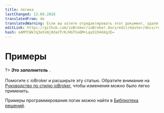 ```yaml
---
title: логика
lastChanged: 13.09.2018
translatedFrom: de
translatedWarning: Если вы хотите отредактировать этот документ, удалите поле «translationFrom», в противном случае этот документ будет снова автоматически переведен
editLink: https://github.com/ioBroker/ioBroker.docs/edit/master/docs/ru/logic/examples.md
hash: oAMfCWk7q3eXsNj8daCP/K/HGTVa6M+Lqa51hH4XqJE=
---
```

# Примеры
?> ***Это заполнитель*** .<br><br> Помогите с ioBroker и расширьте эту статью. Обратите внимание на [Руководство по стилю ioBroker](https://www.iobroker.net/#de/documentation/community/styleguidedoc.md), чтобы изменения можно было легко применить.

Примеры программирования логик можно найти в [Библиотека решений](lib/README).